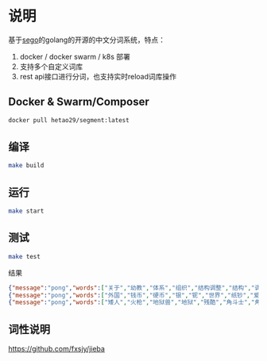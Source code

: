 # 说明

基于[sego](https://github.com/huichen/sego)的golang的开源的中文分词系统，特点：
1. docker / docker swarm / k8s 部署
2. 支持多个自定义词库
3. rest api接口进行分词，也支持实时reload词库操作

## Docker & Swarm/Composer
```bash
docker pull hetao29/segment:latest
```

## 编译
```bash
make build
```

## 运行

```bash
make start
```

## 测试

```bash
make test
```
结果
```json
{"message":"pong","words":["关于","幼教","体系","组织","结构调整","结构","调整","等","的","通知"]}curl "http://127.0.0.1:8020/words?key=外国钱币硬币银铌世界纸钞爱藏"
{"message":"pong","words":["外国","钱币","硬币","银","铌","世界","纸钞","爱","藏"]}curl "http://127.0.0.1:8020/words?key=矮人火枪地狱兽残酷角斗士的军刺"
{"message":"pong","words":["矮人","火枪","地狱兽","地狱","残酷","角斗士","角斗","的","军","刺"]}
```
## 词性说明

https://github.com/fxsjy/jieba

